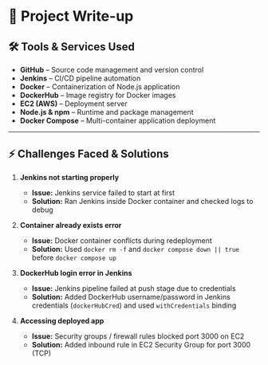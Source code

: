 # 📖 Project Write-up

## 🛠️ Tools & Services Used
- **GitHub** – Source code management and version control
- **Jenkins** – CI/CD pipeline automation
- **Docker** – Containerization of Node.js application
- **DockerHub** – Image registry for Docker images
- **EC2 (AWS)** – Deployment server
- **Node.js & npm** – Runtime and package management
- **Docker Compose** – Multi-container application deployment

---

## ⚡ Challenges Faced & Solutions

1. **Jenkins not starting properly**
   - **Issue:** Jenkins service failed to start at first  
   - **Solution:** Ran Jenkins inside Docker container and checked logs to debug  

2. **Container already exists error**
   - **Issue:** Docker container conflicts during redeployment  
   - **Solution:** Used `docker rm -f` and `docker compose down || true` before `docker compose up`  

3. **DockerHub login error in Jenkins**
   - **Issue:** Jenkins pipeline failed at push stage due to credentials  
   - **Solution:** Added DockerHub username/password in Jenkins credentials (`dockerHubCred`) and used `withCredentials` binding  

4. **Accessing deployed app**
   - **Issue:** Security groups / firewall rules blocked port 3000 on EC2  
   - **Solution:** Added inbound rule in EC2 Security Group for port 3000 (TCP)  




